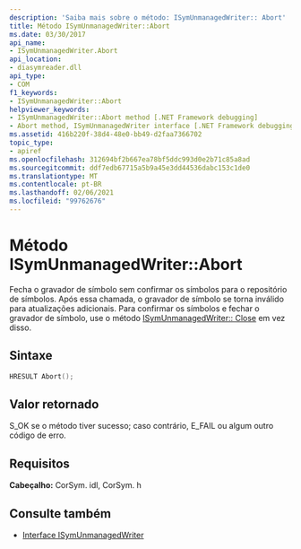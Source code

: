 ```yaml
---
description: 'Saiba mais sobre o método: ISymUnmanagedWriter:: Abort'
title: Método ISymUnmanagedWriter::Abort
ms.date: 03/30/2017
api_name:
- ISymUnmanagedWriter.Abort
api_location:
- diasymreader.dll
api_type:
- COM
f1_keywords:
- ISymUnmanagedWriter::Abort
helpviewer_keywords:
- ISymUnmanagedWriter::Abort method [.NET Framework debugging]
- Abort method, ISymUnmanagedWriter interface [.NET Framework debugging]
ms.assetid: 416b220f-38d4-48e0-bb49-d2faa7366702
topic_type:
- apiref
ms.openlocfilehash: 312694bf2b667ea78bf5ddc993d0e2b71c85a8ad
ms.sourcegitcommit: ddf7edb67715a5b9a45e3dd44536dabc153c1de0
ms.translationtype: MT
ms.contentlocale: pt-BR
ms.lasthandoff: 02/06/2021
ms.locfileid: "99762676"
---
```

# <a name="isymunmanagedwriterabort-method"></a>Método ISymUnmanagedWriter::Abort

Fecha o gravador de símbolo sem confirmar os símbolos para o repositório de símbolos. Após essa chamada, o gravador de símbolo se torna inválido para atualizações adicionais. Para confirmar os símbolos e fechar o gravador de símbolo, use o método [ISymUnmanagedWriter:: Close](isymunmanagedwriter-close-method.md) em vez disso.  
  
## <a name="syntax"></a>Sintaxe  
  
```cpp  
HRESULT Abort();  
```  
  
## <a name="return-value"></a>Valor retornado  

 S_OK se o método tiver sucesso; caso contrário, E_FAIL ou algum outro código de erro.  
  
## <a name="requirements"></a>Requisitos  

 **Cabeçalho:** CorSym. idl, CorSym. h  
  
## <a name="see-also"></a>Consulte também

- [Interface ISymUnmanagedWriter](isymunmanagedwriter-interface.md)
